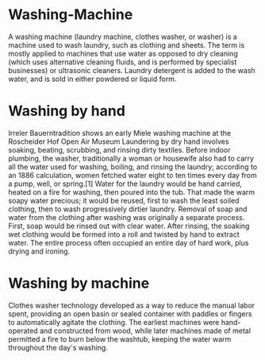 # Washing-Machine

A washing machine (laundry machine, clothes washer, or washer) is a machine used to wash laundry, such as clothing and sheets. 
The term is mostly applied to machines that use water as opposed to dry cleaning (which uses alternative cleaning fluids, and is performed by specialist businesses) or ultrasonic cleaners. Laundry detergent is added to the wash water, and is sold in either powdered or liquid form.

# Washing by hand

Irreler Bauerntradition shows an early Miele washing machine at the Roscheider Hof Open Air Museum
Laundering by dry hand involves soaking, beating, scrubbing, and rinsing dirty textiles. Before indoor plumbing, the washer, traditionally a woman or housewife also had to carry all the water used for washing, boiling, and rinsing the laundry; according to an 1886 calculation, women fetched water eight to ten times every day from a pump, well, or spring.[1] Water for the laundry would be hand carried, heated on a fire for washing, then poured into the tub. That made the warm soapy water precious; 
it would be reused, first to wash the least soiled clothing, then to wash progressively dirtier laundry.
Removal of soap and water from the clothing after washing was originally a separate process. First, soap would be rinsed out with clear water. After rinsing, the soaking wet clothing would be formed into a roll and twisted by hand to extract water. The entire process often occupied an entire day of hard work, plus drying and ironing.

# Washing by machine

Clothes washer technology developed as a way to reduce the manual labor spent, providing an open basin or sealed container with paddles or fingers to automatically agitate the clothing. The earliest machines were hand-operated and constructed from wood, while later machines made of metal permitted a fire to burn below the washtub, keeping the water warm throughout the day's washing.